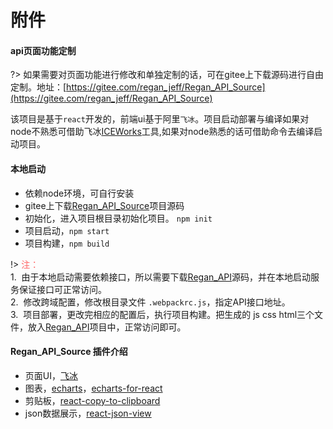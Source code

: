 # 附件

#### api页面功能定制

?> 如果需要对页面功能进行修改和单独定制的话，可在gitee上下载源码进行自由定制。地址：[https://gitee.com/regan_jeff/Regan_API_Source](https://gitee.com/regan_jeff/Regan_API_Source)

该项目是基于`react`开发的，前端ui基于阿里`飞冰`。项目启动部署与编译如果对node不熟悉可借助飞冰[ICEWorks](https://alibaba.github.io/ice/iceworks)工具,如果对node熟悉的话可借助命令去编译启动项目。

#### 本地启动
 - 依赖node环境，可自行安装
 - gitee上下载[Regan_API_Source](https://gitee.com/regan_jeff/Regan_API_Source)项目源码
 - 初始化，进入项目根目录初始化项目。 `npm init`
 - 项目启动，`npm start`
 - 项目构建，`npm build`

!> <span style="color:#f66">注：</span><br>
  1.&nbsp;&nbsp;由于本地启动需要依赖接口，所以需要下载[Regan_API](https://github.com/zhangbiy/regan_api)源码，并在本地启动服务保证接口可正常访问。<br>
  2.&nbsp;&nbsp;修改跨域配置，修改根目录文件 `.webpackrc.js`，指定API接口地址。<br>
  3.&nbsp;&nbsp;项目部署，更改完相应的配置后，执行项目构建。把生成的 js css html三个文件，放入[Regan_API](https://github.com/zhangbiy/regan_api)项目中，正常访问即可。

#### Regan_API_Source 插件介绍

  - 页面UI，[飞冰](https://alibaba.github.io/ice)
  - 图表，[echarts](https://www.npmjs.com/package/echarts)，[echarts-for-react](https://www.npmjs.com/package/echarts-for-react)
  - 剪贴板，[react-copy-to-clipboard](https://www.npmjs.com/package/react-copy-to-clipboard)
  - json数据展示，[react-json-view](https://www.npmjs.com/package/react-json-view)
